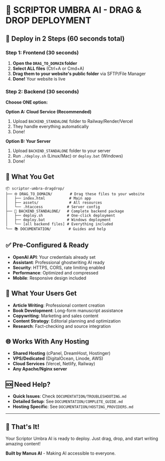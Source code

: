 # 🎯 SCRIPTOR UMBRA AI - DRAG & DROP DEPLOYMENT

## 🚀 Deploy in 2 Steps (60 seconds total)

### Step 1: Frontend (30 seconds)
1. **Open the `DRAG_TO_DOMAIN` folder**
2. **Select ALL files** (Ctrl+A or Cmd+A)
3. **Drag them to your website's public folder** via SFTP/File Manager
4. **Done!** Your website is live

### Step 2: Backend (30 seconds)
**Choose ONE option:**

**Option A: Cloud Service (Recommended)**
1. Upload `BACKEND_STANDALONE` folder to Railway/Render/Vercel
2. They handle everything automatically
3. Done!

**Option B: Your Server**
1. Upload `BACKEND_STANDALONE` folder to your server
2. Run `./deploy.sh` (Linux/Mac) or `deploy.bat` (Windows)
3. Done!

## 📁 What You Get

```
📦 scriptor-umbra-dragdrop/
├── 🌐 DRAG_TO_DOMAIN/        # Drag these files to your website
│   ├── index.html           # Main app
│   ├── assets/              # All resources
│   └── .htaccess           # Server config
├── 🚀 BACKEND_STANDALONE/   # Complete backend package
│   ├── deploy.sh           # One-click deployment
│   ├── deploy.bat          # Windows deployment
│   └── [all backend files] # Everything included
└── 📚 DOCUMENTATION/        # Guides and help
```

## ✅ Pre-Configured & Ready

- **OpenAI API**: Your credentials already set
- **Assistant**: Professional ghostwriting AI ready
- **Security**: HTTPS, CORS, rate limiting enabled
- **Performance**: Optimized and compressed
- **Mobile**: Responsive design included

## 🎨 What Your Users Get

- **Article Writing**: Professional content creation
- **Book Development**: Long-form manuscript assistance
- **Copywriting**: Marketing and sales content
- **Content Strategy**: Editorial planning and optimization
- **Research**: Fact-checking and source integration

## 🌐 Works With Any Hosting

- **Shared Hosting** (cPanel, DreamHost, Hostinger)
- **VPS/Dedicated** (DigitalOcean, Linode, AWS)
- **Cloud Services** (Vercel, Netlify, Railway)
- **Any Apache/Nginx server**

## 🆘 Need Help?

- **Quick Issues**: Check `DOCUMENTATION/TROUBLESHOOTING.md`
- **Detailed Setup**: See `DOCUMENTATION/COMPLETE_GUIDE.md`
- **Hosting Specific**: See `DOCUMENTATION/HOSTING_PROVIDERS.md`

---

## 🎉 That's It!

Your Scriptor Umbra AI is ready to deploy. Just drag, drop, and start writing amazing content!

**Built by Manus AI** - Making AI accessible to everyone.

